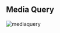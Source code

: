## Media Query
![mediaquery](https://github.com/user-attachments/assets/aa4f3766-4c70-4456-8395-0714e6fdca99)
